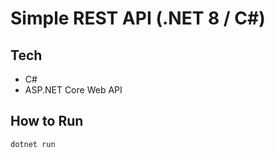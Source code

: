 
# Simple REST API (.NET 8 / C#)

## Tech

- C#
- ASP.NET Core Web API

## How to Run

```bash
dotnet run




